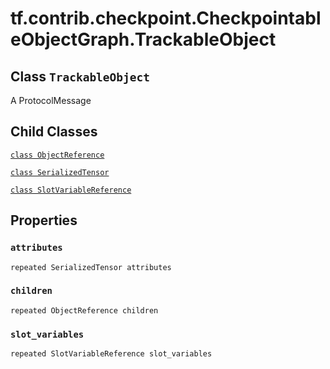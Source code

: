<div itemscope itemtype="http://developers.google.com/ReferenceObject">
<meta itemprop="name" content="tf.contrib.checkpoint.CheckpointableObjectGraph.TrackableObject" />
<meta itemprop="path" content="Stable" />
<meta itemprop="property" content="ObjectReference"/>
<meta itemprop="property" content="SerializedTensor"/>
<meta itemprop="property" content="SlotVariableReference"/>
<meta itemprop="property" content="attributes"/>
<meta itemprop="property" content="children"/>
<meta itemprop="property" content="slot_variables"/>
</div>

# tf.contrib.checkpoint.CheckpointableObjectGraph.TrackableObject

## Class `TrackableObject`

A ProtocolMessage



<!-- Placeholder for "Used in" -->


## Child Classes
[`class ObjectReference`](../../../../tf/contrib/checkpoint/CheckpointableObjectGraph/TrackableObject/ObjectReference.md)

[`class SerializedTensor`](../../../../tf/contrib/checkpoint/CheckpointableObjectGraph/TrackableObject/SerializedTensor.md)

[`class SlotVariableReference`](../../../../tf/contrib/checkpoint/CheckpointableObjectGraph/TrackableObject/SlotVariableReference.md)

## Properties

<h3 id="attributes"><code>attributes</code></h3>

`repeated SerializedTensor attributes`


<h3 id="children"><code>children</code></h3>

`repeated ObjectReference children`


<h3 id="slot_variables"><code>slot_variables</code></h3>

`repeated SlotVariableReference slot_variables`





